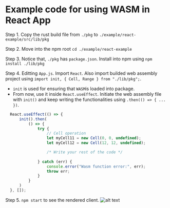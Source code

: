 # Example code for using WASM in React App

Step 1. Copy the rust build file from `./pkg` to `./example/react-example/src/lib/pkg`

Step 2. Move into the npm root `cd ./example/react-example`

Step 3. Notice that, `./pkg` has `package.json`. Install into npm using `npm install ./lib/pkg` 

Step 4. Editting `App.js`. Import `React`. Also import builded web assembly project using `import init, { Cell, Range } from "./lib/pkg";`. 
  * `init` is used for ensuring that `WASM`is loaded into package. 
  * From now, use it inside `React.useEffect`. Initiate the web assembly file with `init()` and keep writing the functionalities using `.then(() => { ... })`.
  ```javascript
    React.useEffect(() => {
        init().then(
            () => {
                try {
                    // Cell operation
                    let myCell11 = new Cell(0, 0, undefined);
                    let myCell12 = new Cell(12, 12, undefined);

                    /* Write your rest of the code */
                    
                } catch (err) {
                    console.error("Wasm function error:", err);
                    throw err;
                }
            }
        )
    }, []);
  ```

  Step 5. `npm start` to see the rendered client. ![alt text](./public/Screenshot%202023-10-12%20at%202.54.31 PM.png)